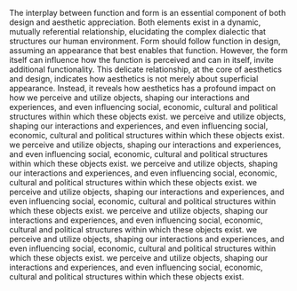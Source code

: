 
The interplay between function and form is an essential component of both design and aesthetic appreciation. Both elements exist in a dynamic, mutually referential relationship, elucidating the complex dialectic that structures our human environment. Form should follow function in design, assuming an appearance that best enables that function. However, the form itself can influence how the function is perceived and can in itself, invite additional functionality. This delicate relationship, at the core of aesthetics and design, indicates how aesthetics is not merely about superficial appearance. Instead, it reveals how aesthetics has a profound impact on how we perceive and utilize objects, shaping our interactions and experiences, and even influencing social, economic, cultural and political structures within which these objects exist. we perceive and utilize objects, shaping our interactions and experiences, and even influencing social, economic, cultural and political structures within which these objects exist. we perceive and utilize objects, shaping our interactions and experiences, and even influencing social, economic, cultural and political structures within which these objects exist. we perceive and utilize objects, shaping our interactions and experiences, and even influencing social, economic, cultural and political structures within which these objects exist. we perceive and utilize objects, shaping our interactions and experiences, and even influencing social, economic, cultural and political structures within which these objects exist. we perceive and utilize objects, shaping our interactions and experiences, and even influencing social, economic, cultural and political structures within which these objects exist. we perceive and utilize objects, shaping our interactions and experiences, and even influencing social, economic, cultural and political structures within which these objects exist. we perceive and utilize objects, shaping our interactions and experiences, and even influencing social, economic, cultural and political structures within which these objects exist.